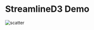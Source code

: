 # StreamlineD3 Demo

![scatter](https://user-images.githubusercontent.com/22839320/27047978-dd816392-4f5e-11e7-98e0-58db81bba1ca.png)
